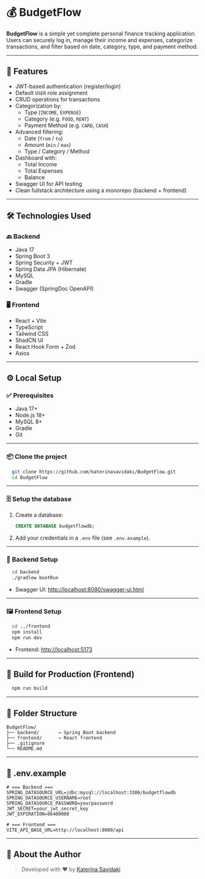 # 💰 BudgetFlow

**BudgetFlow** is a simple yet complete personal finance tracking application. Users can securely log in, manage their income and expenses, categorize transactions, and filter based on date, category, type, and payment method.

---

## 🚀 Features

- JWT-based authentication (register/login)
- Default `USER` role assignment
- CRUD operations for transactions
- Categorization by:
  - Type (`INCOME`, `EXPENSE`)
  - Category (e.g. `FOOD`, `RENT`)
  - Payment Method (e.g. `CARD`, `CASH`)
- Advanced filtering:
  - Date (`from` / `to`)
  - Amount (`min` / `max`)
  - Type / Category / Method
- Dashboard with:
  - Total Income
  - Total Expenses
  - Balance
- Swagger UI for API testing
- Clean fullstack architecture using a monorepo (backend + frontend)

---

## 🛠️ Technologies Used

### 🔙 Backend
- Java 17
- Spring Boot 3
- Spring Security + JWT
- Spring Data JPA (Hibernate)
- MySQL
- Gradle
- Swagger (SpringDoc OpenAPI)

### 🖥️ Frontend
- React + Vite
- TypeScript
- Tailwind CSS
- ShadCN UI
- React Hook Form + Zod
- Axios

---

## ⚙️ Local Setup

### ✅ Prerequisites

- Java 17+
- Node.js 18+
- MySQL 8+
- Gradle
- Git

---

### 📦 Clone the project

```bash
  git clone https://github.com/katerinasavidaki/BudgetFlow.git
  cd BudgetFlow
```

---

### 🗄️ Setup the database

1. Create a database:
   ```sql
   CREATE DATABASE budgetflowdb;
   ```

2. Add your credentials in a `.env` file (see `.env.example`).

---

### 🔧 Backend Setup

```bash
  cd backend
  ./gradlew bootRun
```

- Swagger UI: [http://localhost:8080/swagger-ui.html](http://localhost:8080/swagger-ui.html)

---

### 🖼️ Frontend Setup

```bash
  cd ../frontend
  npm install
  npm run dev
```

- Frontend: [http://localhost:5173](http://localhost:5173)

---

## 🚀 Build for Production (Frontend)

```bash
  npm run build
```

---

## 📁 Folder Structure

```
BudgetFlow/
├── backend/       → Spring Boot backend
├── frontend/      → React frontend
├── .gitignore
└── README.md
```

---

## 🔐 .env.example

```env
# === Backend ===
SPRING_DATASOURCE_URL=jdbc:mysql://localhost:3306/budgetflowdb
SPRING_DATASOURCE_USERNAME=root
SPRING_DATASOURCE_PASSWORD=yourpassword
JWT_SECRET=your_jwt_secret_key
JWT_EXPIRATION=86400000

# === Frontend ===
VITE_API_BASE_URL=http://localhost:8080/api
```

---

## 🙋 About the Author

> Developed with ❤️ by [Katerina Savidaki](https://github.com/katerinasavidaki)
